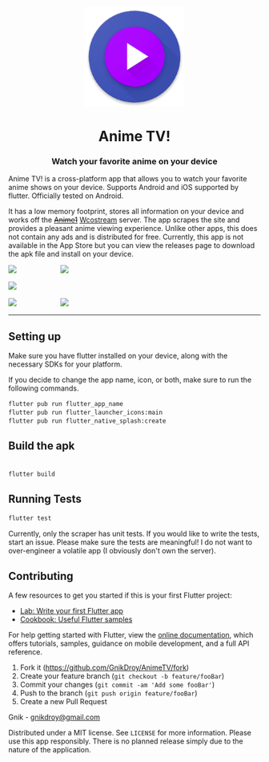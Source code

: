 <p align="center">
    <img src="https://raw.githubusercontent.com/GnikDroy/AnimeTV/master/assets/icon.png" style="height: 200px; width: 200px;">

<h1 align="center">Anime TV!</h1>
    
<h3 align="center"> Watch your favorite anime on your device </h3>

Anime TV! is a cross-platform app that allows you to watch your favorite anime shows on your device. Supports Android and iOS supported by flutter. Officially tested on Android.

It has a low memory footprint, stores all information on your device and works off the ~~[Anime1](http://www.anime1.com/)~~ [Wcostream](https://www.wcostream.net/) server. The app scrapes the site and provides a pleasant
anime viewing experience. Unlike other apps, this does not contain any ads and is distributed for free.
Currently, this app is not available in the App Store but you can view the releases page to download the apk file and install on your device.

<img width="400" src="https://i.postimg.cc/sXpXJ1sd/Screenshot-1664121358.png"></img> <img width="400" align="right" src="https://i.postimg.cc/MKZTyWLN/Screenshot-1664121474.png"></img>

<img src="https://i.postimg.cc/NGkF9ydR/Screenshot-1664121388.png"></img>

 <img src="https://i.postimg.cc/x1Q6gR7x/flutter-02.jpg" width="400" align="right">
 <img src="https://i.postimg.cc/QMx0ZMjc/flutter-03.jpg" width="400">

 ***
## Setting up

Make sure you have flutter installed on your device, along with the necessary SDKs for your platform.

If you decide to change the app name, icon, or both, make sure to run the following commands.

```sh
flutter pub run flutter_app_name
flutter pub run flutter_launcher_icons:main
flutter pub run flutter_native_splash:create
```

## Build the apk

```sh

flutter build
```

## Running Tests

```sh
flutter test
```

Currently, only the scraper has unit tests. If you would like to write the tests, start an issue. Please make sure the tests are meaningful! I do not want to over-engineer a volatile app (I obviously don't own the server).

## Contributing

A few resources to get you started if this is your first Flutter project:

- [Lab: Write your first Flutter app](https://flutter.dev/docs/get-started/codelab)
- [Cookbook: Useful Flutter samples](https://flutter.dev/docs/cookbook)

For help getting started with Flutter, view the
[online documentation](https://flutter.dev/docs), which offers tutorials,
samples, guidance on mobile development, and a full API reference.

1. Fork it (<https://github.com/GnikDroy/AnimeTV/fork>)
2. Create your feature branch (`git checkout -b feature/fooBar`)
3. Commit your changes (`git commit -am 'Add some fooBar'`)
4. Push to the branch (`git push origin feature/fooBar`)
5. Create a new Pull Request

Gnik - gnikdroy@gmail.com

Distributed under a MIT license. See ``LICENSE`` for more information. Please use this app responsibly. There is no planned release simply due to the nature of the application.
